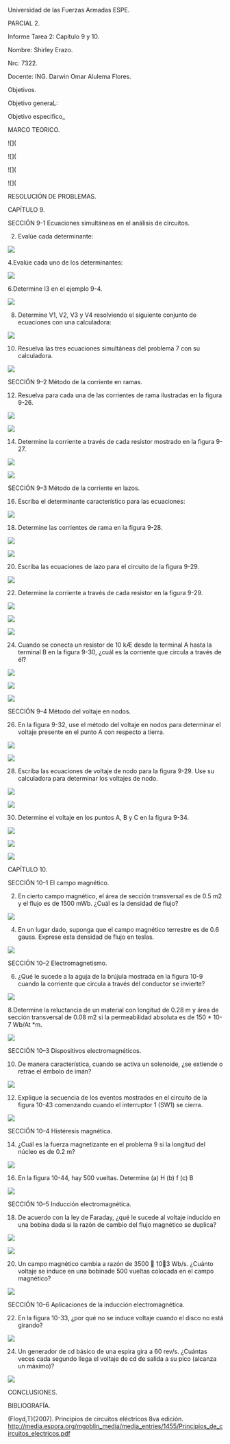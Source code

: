 Universidad de las Fuerzas Armadas ESPE.

PARCIAL 2.

Informe Tarea 2: Capítulo 9 y 10.

Nombre: Shirley Erazo.

Nrc: 7322.

Docente: ING. Darwin Omar Alulema Flores.

Objetivos.

Objetivo generaL: 

Objetivo especifico_

MARCO TEORICO.

![](

![](

![](

![](

RESOLUCIÓN DE PROBLEMAS.

CAPÍTULO 9. 

SECCIÓN 9-1 Ecuaciones simultáneas en el análisis de circuitos.

2. Evalúe cada determinante:

![](https://github.com/Shirley-Erazo9/Informe-N5/blob/main/EJ1.png)

4.Evalúe cada uno de los determinantes:

![](https://github.com/Shirley-Erazo9/Informe-N5/blob/main/EJ2.png)

6.Determine I3 en el ejemplo 9-4.

![](https://github.com/Shirley-Erazo9/Informe-N5/blob/main/EJ3.png)

8. Determine V1, V2, V3 y V4 resolviendo el siguiente conjunto de ecuaciones con una calculadora:

![](https://github.com/Shirley-Erazo9/Informe-N5/blob/main/EJ4.png)

10. Resuelva las tres ecuaciones simultáneas del problema 7 con su calculadora.

![](https://github.com/Shirley-Erazo9/Informe-N5/blob/main/EJ5.png)

SECCIÓN 9–2 Método de la corriente en ramas.

12. Resuelva para cada una de las corrientes de rama ilustradas en la figura 9-26.

![](https://github.com/Shirley-Erazo9/Informe-N5/blob/main/EJ6.png)

![](https://github.com/Shirley-Erazo9/Informe-N5/blob/main/EJ6.1.png)

14. Determine la corriente a través de cada resistor mostrado en la figura 9-27.

![](https://github.com/Shirley-Erazo9/Informe-N5/blob/main/EJ7.png)

![](https://github.com/Shirley-Erazo9/Informe-N5/blob/main/EJ7.1.png)

SECCIÓN 9–3 Método de la corriente en lazos.

16. Escriba el determinante característico para las ecuaciones:

![](https://github.com/Shirley-Erazo9/Informe-N5/blob/main/EJ8.png)

18. Determine las corrientes de rama en la figura 9-28.

![](https://github.com/Shirley-Erazo9/Informe-N5/blob/main/EJ9.png)

![](https://github.com/Shirley-Erazo9/Informe-N5/blob/main/EJ9.1.png)

20. Escriba las ecuaciones de lazo para el circuito de la figura 9-29.

![](https://github.com/Shirley-Erazo9/Informe-N5/blob/main/EJ10.png)

22. Determine la corriente a través de cada resistor en la figura 9-29.

![](https://github.com/Shirley-Erazo9/Informe-N5/blob/main/EJ11.png)

![](https://github.com/Shirley-Erazo9/Informe-N5/blob/main/EJ11.1.png)

![](https://github.com/Shirley-Erazo9/Informe-N5/blob/main/EJ11.2.png)

24. Cuando se conecta un resistor de 10 kÆ desde la terminal A hasta la terminal B en la figura 9-30, ¿cuál es la corriente que circula a través de él?

![](https://github.com/Shirley-Erazo9/Informe-N5/blob/main/EJ12.png)

![](https://github.com/Shirley-Erazo9/Informe-N5/blob/main/EJ12.1.png)

![](https://github.com/Shirley-Erazo9/Informe-N5/blob/main/EJ12.2.png)

SECCIÓN 9–4 Método del voltaje en nodos.

26. En la figura 9-32, use el método del voltaje en nodos para determinar el voltaje presente en el punto A con respecto a tierra.

![](https://github.com/Shirley-Erazo9/Informe-N5/blob/main/EJ13.png)

![](https://github.com/Shirley-Erazo9/Informe-N5/blob/main/EJ13.1.png)

28. Escriba las ecuaciones de voltaje de nodo para la figura 9-29. Use su calculadora para determinar los voltajes de nodo.

![](https://github.com/Shirley-Erazo9/Informe-N5/blob/main/EJ14.png)

![](https://github.com/Shirley-Erazo9/Informe-N5/blob/main/EJ14.1.png)

30. Determine el voltaje en los puntos A, B y C en la figura 9-34.

![](https://github.com/Shirley-Erazo9/Informe-N5/blob/main/EJ15.png)

![](https://github.com/Shirley-Erazo9/Informe-N5/blob/main/EJ15.1.png)

![](https://github.com/Shirley-Erazo9/Informe-N5/blob/main/EJ15.2.png)

CAPÍTULO 10.

SECCIÓN 10–1 El campo magnético.

2. En cierto campo magnético, el área de sección transversal es de 0.5 m2 y el flujo es de 1500 mWb. ¿Cuál es la densidad de flujo?

![](https://github.com/Shirley-Erazo9/Informe-N5/blob/main/EJ16.png)

4. En un lugar dado, suponga que el campo magnético terrestre es de 0.6 gauss. Exprese esta densidad de flujo en teslas.

![](https://github.com/Shirley-Erazo9/Informe-N5/blob/main/EJ17.png)

SECCIÓN 10–2 Electromagnetismo.

6. ¿Qué le sucede a la aguja de la brújula mostrada en la figura 10-9 cuando la corriente que circula a través del conductor se invierte?

![](https://github.com/Shirley-Erazo9/Informe-N5/blob/main/EJ18.png)

8.Determine la reluctancia de un material con longitud de 0.28 m y área de sección transversal de 0.08 m2 si la permeabilidad absoluta es de 150 * 10-7 Wb/At *m.

![](https://github.com/Shirley-Erazo9/Informe-N5/blob/main/EJ19.png)

SECCIÓN 10–3 Dispositivos electromagnéticos.

10. De manera característica, cuando se activa un solenoide, ¿se extiende o retrae el émbolo de imán?

![](https://github.com/Shirley-Erazo9/Informe-N5/blob/main/EJ20%20(2).png)

12. Explique la secuencia de los eventos mostrados en el circuito de la figura 10-43 comenzando cuando el interruptor 1 (SW1) se cierra.

![](https://github.com/Shirley-Erazo9/Informe-N5/blob/main/EJ21.png)

SECCIÓN 10–4 Histéresis magnética.

14. ¿Cuál es la fuerza magnetizante en el problema 9 si la longitud del núcleo es de 0.2 m?

![](https://github.com/Shirley-Erazo9/Informe-N5/blob/main/EJ22.png)

16. En la figura 10-44, hay 500 vueltas. Determine
(a) H (b) f (c) B

![](https://github.com/Shirley-Erazo9/Informe-N5/blob/main/EJ23.png)

SECCIÓN 10–5 Inducción electromagnética.

18. De acuerdo con la ley de Faraday, ¿qué le sucede al voltaje inducido en una bobina dada si la razón de cambio del flujo magnético se duplica?

![](https://github.com/Shirley-Erazo9/Informe-N5/blob/main/EJ24.png)

![](https://github.com/Shirley-Erazo9/Informe-N5/blob/main/EJ24.1%20(2).png)

20. Un campo magnético cambia a razón de 3500  103 Wb/s. ¿Cuánto voltaje se induce en una bobinade 500 vueltas colocada en el campo magnético?

![](https://github.com/Shirley-Erazo9/Informe-N5/blob/main/EJ25.png)

SECCIÓN 10–6 Aplicaciones de la inducción electromagnética.

22. En la figura 10-33, ¿por qué no se induce voltaje cuando el disco no está girando?

![](https://github.com/Shirley-Erazo9/Informe-N5/blob/main/EJ26.png)

24. Un generador de cd básico de una espira gira a 60 rev/s. ¿Cuántas veces cada segundo llega el voltaje de cd de salida a su pico (alcanza un máximo)?

![](https://github.com/Shirley-Erazo9/Informe-N5/blob/main/EJ27.png)

CONCLUSIONES.


BIBLIOGRAFÍA.

(Floyd,T)(2007). Principios de circuitos eléctricos 8va edición. 
http://media.espora.org/mgoblin_media/media_entries/1455/Principios_de_circuitos_electricos.pdf




